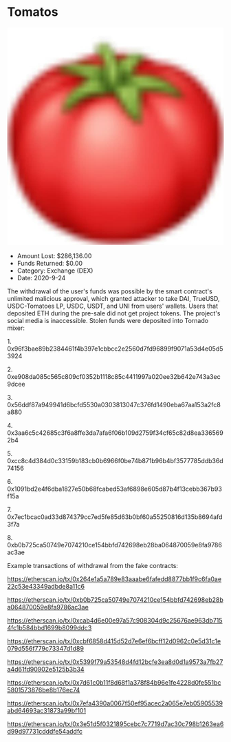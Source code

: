 # Tomatos
![Tomatos](/rektimages/Tomatos.png)
- Amount Lost: $286,136.00
- Funds Returned: $0.00
- Category: Exchange (DEX)
- Date: 2020-9-24

The withdrawal of the user's funds was possible by the smart contract's unlimited malicious approval, which granted attacker to take DAI, TrueUSD, USDC-Tomatoes LP, USDC, USDT, and UNI from users' wallets. Users that deposited ETH during the pre-sale did not get project tokens. The project's social media is inaccessible. Stolen funds were deposited into Tornado mixer:

  


1\. 0x96f3bae89b2384461f4b397e1cbbcc2e2560d7fd96899f9071a53d4e05d53924

2\. 0xe908da085c565c809cf0352b1118c85c4411997a020ee32b642e743a3ec9dcee

3\. 0x56ddf87a949941d6bcfd5530a0303813047c376fd1490eba67aa153a2fc8a880

4\. 0x3aa6c5c42685c3f6a8ffe3da7afa6f06b109d2759f34cf65c82d8ea3365692b4

5\. 0xcc8c4d384d0c33159b183cb0b6966f0be74b871b96b4bf3577785ddb36d74156

6\. 0x1091bd2e4f6dba1827e50b68fcabed53af6898e605d87b4f13cebb367b93f15a

7\. 0x7ec1bcac0ad33d874379cc7ed5fe85d63b0bf60a55250816d135b8694afd3f7a

8\. 0xb0b725ca50749e7074210ce154bbfd742698eb28ba064870059e8fa9786ac3ae

  


Example transactions of withdrawal from the fake contracts:

https://etherscan.io/tx/0x264e1a5a789e83aaabe6fafedd8877bb1f9c6fa0ae22c53e43349adbde8a11c6

https://etherscan.io/tx/0xb0b725ca50749e7074210ce154bbfd742698eb28ba064870059e8fa9786ac3ae

https://etherscan.io/tx/0xcab4d6e00e97a57c908304d9c25676ae963db7154fc1b584bbd1699b8099ddc3

https://etherscan.io/tx/0xcbf6858d415d52d7e6ef6bcff12d0962c0e5d31c1e079d556f779c73347d1d89

https://etherscan.io/tx/0x5399f79a53548d4fd12bcfe3ea8d0d1a9573a7fb27a4d61fd90902e5125b3b34

https://etherscan.io/tx/0x7d61c0b11f8d68f1a378f84b96e1fe4228d0fe551bc5801573876be8b176ec74

https://etherscan.io/tx/0x7efa4390a0067f50ef95acec2a065e7eb05905539abd64693ac31873a99bf101

https://etherscan.io/tx/0x3e51d5f0321895cebc7c7719d7ac30c798b1263ea6d99d97731cdddfe54addfc

  




